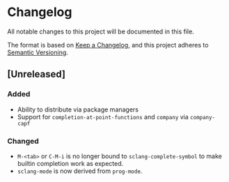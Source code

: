 # Changelog
All notable changes to this project will be documented in this file.

The format is based on [Keep a Changelog](https://keepachangelog.com/en/1.0.0/),
and this project adheres to [Semantic Versioning](https://semver.org/spec/v2.0.0.html).

## [Unreleased]

### Added
 - Ability to distribute via package managers
 - Support for `completion-at-point-functions` and `company` via `company-capf`

### Changed
 - `M-<tab>` or `C-M-i` is no longer bound to `sclang-complete-symbol`
   to make builtin completion work as expected.
 - `sclang-mode` is now derived from `prog-mode`.
